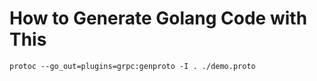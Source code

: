 # How to Generate Golang Code with This

```
protoc --go_out=plugins=grpc:genproto -I . ./demo.proto
```
